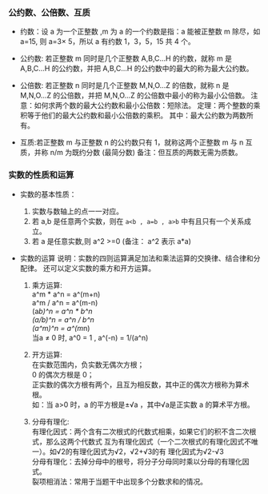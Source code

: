 ### 公约数、公倍数、互质
- 约数：设 a 为一个正整数 ,m 为 a 的一个约数是指：a 能被正整数 m 除尽，如 a=15,
  则 a=3× 5，所以 a 有约数 1，3，5，15 共 4 个。

- 公约数: 若正整数 m 同时是几个正整数 A,B,C...H 的约数，就称 m 是 A,B,C...H 的公约数，并把
  A,B,C...H 的公约数中的最大的称为最大公约数。

- 公倍数: 若正整数 n 同时是几个正整数 M,N,O...Z 的倍数，就称 n 是  M,N,O...Z 的公倍数，并把
   M,N,O...Z 的公倍数中最小的称为最小公倍数。
  注意：如何求两个数的最大公约数和最小公倍数：短除法。
  定理：两个整数的乘积等于他们的最大公约数和最小公倍数的乘积。
  其中：最大公约数为两数所有。

- 互质:若正整数 m 与正整数 n 的公约数只有 1，就称这两个正整数 m 与 n 互质，并称 n/m 为既约分数 (最简分数)
  备注：但互质的两数无需为质数。

### 实数的性质和运算
- 实数的基本性质：<br>
  1. 实数与数轴上的点一一对应。
  2. 若 a,b 是任意两个实数，则在 `a<b , a=b , a>b` 中有且只有一个关系成立。
  3. 若 a 是任意实数,则 a^2 >=0 (备注： a^2 表示 a*a)

- 实数的运算
  说明：实数的四则运算满足加法和乘法运算的交换律、结合律和分配律。 还可以定义实数的乘方和开方运算。
  1. 乘方运算: <br>
  a^m * a^n = a^(m+n) <br>
  a^m / a^n = a^(m-n) <br>
  (a*b)^n = a^n * b^n <br>
  (a/b)^n = a^n / b^n <br>
  (a^m)^n = a^(m*n) <br>
  当a ≠ 0 时, a^0 = 1 , a^(-n) = 1/(a^n)

  2. 开方运算: <br>
  在实数范围内，负实数无偶次方根；<br>
  0 的偶次方根是 0； <br>
  正实数的偶次方根有两个，且互为相反数，其中正的偶次方根称为算术根。 <br>
  如：当 a>0 时，a 的平方根是±√a ，其中√a是正实数 a 的算术平方根。 <br>

  3. 分母有理化: <br>
  有理化因式：两个含有二次根式的代数式相乘，如果它们的积不含二次根式，那么这两个代数式
  互为有理化因式（一个二次根式的有理化因式不唯一）。如√2的有理化因式为√2，√2+√3的有
  理化因式为√2-√3 <br>
  分母有理化：去掉分母中的根号，将分子分母同时乘以分母的有理化因式。<br>
  裂项相消法：常用于当题干中出现多个分数求和的情况。